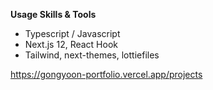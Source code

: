 **Usage Skills & Tools**

- Typescript / Javascript
- Next.js 12, React Hook
- Tailwind, next-themes, lottiefiles

https://gongyoon-portfolio.vercel.app/projects
